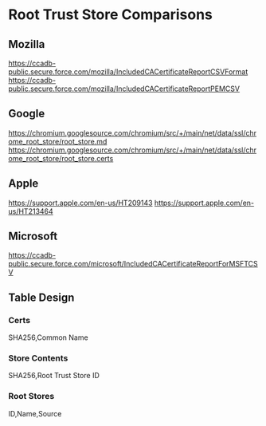 # Root Trust Store Comparisons


## Mozilla
https://ccadb-public.secure.force.com/mozilla/IncludedCACertificateReportCSVFormat
https://ccadb-public.secure.force.com/mozilla/IncludedCACertificateReportPEMCSV

## Google
https://chromium.googlesource.com/chromium/src/+/main/net/data/ssl/chrome_root_store/root_store.md
https://chromium.googlesource.com/chromium/src/+/main/net/data/ssl/chrome_root_store/root_store.certs

## Apple
https://support.apple.com/en-us/HT209143
https://support.apple.com/en-us/HT213464

## Microsoft
https://ccadb-public.secure.force.com/microsoft/IncludedCACertificateReportForMSFTCSV


## Table Design

### Certs
SHA256,Common Name


### Store Contents
SHA256,Root Trust Store ID


### Root Stores
ID,Name,Source

